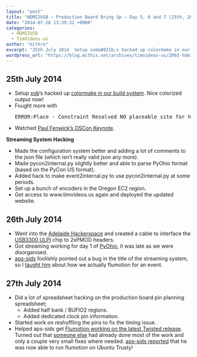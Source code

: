 ```yaml
---
layout: "post"
title: "HDMI2USB – Production Board Bring Up – Day 5, 6 and 7 (25th, 26th and 27th July 2014)"
date: "2014-07-28 13:39:31 +0000"
categories:
  - HDMI2USB
  - TimVideos.us
author: "mithro"
excerpt: "25th July 2014  Setup xob&#8216;s hacked up colormake in our build system. Nice colorized output now! Fought more with ERROR:Place - Constraint Resolved NO..."
wordpress_url: "https://blog.mithis.net/archives/timvideos-us/2003-hdmi2usb-production-board-bring-up-day-5-6-and-7th-25th-26th-and-27th-july-2014"
---
```


<h2>25th July 2014</h2> <ul> <li>Setup <a href="https://github.com/xobs">xob</a>&#8216;s hacked up <a href="https://github.com/timvideos/HDMI2USB/pull/69">colormake in our build system</a>. Nice colorized output now!</li> <li>Fought more with <pre>ERROR:Place - Constraint Resolved NO placeable site for hdmiMatri_Comp/dvi_rx1/ioclk_buf issue</pre> </li> <li>Watched <a href="https://www.youtube.com/watch?v=xuK6udkbyGo">Paul Fenwick&#8217;s OSCon Keynote</a>.</li> </ul> <p><strong>Streaming System Hacking</strong></p> <ul> <li>Made the configuration system better and adding a lot of comments to the json file (which isn&#8217;t really valid json any more).</li> <li>Made pycon2internal.py slightly better and able to parse PyOhio format (based on the PyCon US format).</li> <li>Added hack to make event2internal.py to use pycon2internal.py at some periods.</li> <li>Set up a bunch of encoders in the Oregon EC2 region.</li> <li>Get access to www.timvideos.us again and deployed the updated website.</li> </ul> <h2>26th July 2014</h2> <ul> <li>Went into the <a href="http://hackerspace-adelaide.org.au/">Adelaide Hackerspace</a> and created a cable to interface the <a href="http://www.microchip.com/wwwproducts/Devices.aspx?product=USB3300">USB3300 ULPI</a> chip to 2xPMOD headers.</li> <li>Got streaming working for day 1 of <a href="http://pyohio.org">PyOhio</a>, it was late as we were disorganised.</li> <li><a href="http://aps-sids.github.io/">aps-sids</a> foolishly pointed out a bug in the title of the streaming system, so I <a href="http://logs.timvideos.us/%23timvideos/%23timvideos.2014-07-26.log.html#t2014-07-26T16:15:22">taught him</a> about how we actually flumotion for an event.</li> </ul> <h2> 27th July 2014</h2> <ul> <li>Did a lot of spreadsheet hacking on the production board pin planning spreadsheet; <ul> <li>Added half bank / BUFIO2 regions.</li> <li>Added dedicated clock pin information.</li> </ul> </li> <li>Started work on reshuffling the pins to fix the timing issue.</li> <li>Helped aps-sids get <a href="https://github.com/timvideos/flumotion/tree/modern-twisted-fix">Flumotion working on the latest Twisted release</a>. Turned out that <a href="http://lists.fluendo.com/pipermail/flumotion-devel/2014-January/000698.html">someone else</a> had already done most of the work and only a couple very small fixes where needed. <a href="http://logs.timvideos.us/%23timvideos/%23timvideos.2014-07-28.log.html#t2014-07-28T05:43:23">aps-sids reported</a> that he was now able to run flumotion on Ubuntu Trusty!</li> </ul>